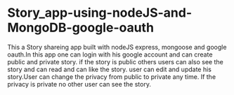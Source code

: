 # Story_app-using-nodeJS-and-MongoDB-google-oauth


This  a Story shareing app built with nodeJS express, mongoose and google oauth.In this app one can login with his google account and can create public and private story.
if the story is public others users can also see the story and can read and can like the story.
user can edit and update his story.User can change the privacy from public to private any time.
If the privacy is private no other user can see the story.

